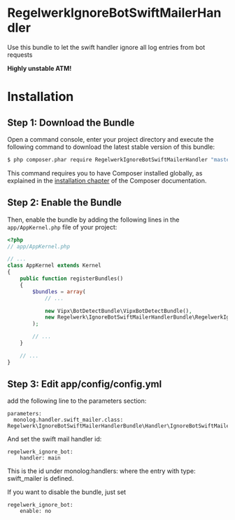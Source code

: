 # RegelwerkIgnoreBotSwiftMailerHandler

Use this bundle to let the swift handler ignore all log entries from bot requests

**Highly unstable ATM!**

Installation
============

Step 1: Download the Bundle
---------------------------

Open a command console, enter your project directory and execute the
following command to download the latest stable version of this bundle:

```bash
$ php composer.phar require RegelwerkIgnoreBotSwiftMailerHandler "master@dev"
```

This command requires you to have Composer installed globally, as explained
in the [installation chapter](https://getcomposer.org/doc/00-intro.md)
of the Composer documentation.

Step 2: Enable the Bundle
-------------------------

Then, enable the bundle by adding the following lines in the `app/AppKernel.php`
file of your project:

```php
<?php
// app/AppKernel.php

// ...
class AppKernel extends Kernel
{
    public function registerBundles()
    {
        $bundles = array(
            // ...

            new Vipx\BotDetectBundle\VipxBotDetectBundle(),
            new Regelwerk\IgnoreBotSwiftMailerHandlerBundle\RegelwerkIgnoreBotSwiftMailerHandler()
        );

        // ...
    }

    // ...
}
```

Step 3: Edit app/config/config.yml
----------------------------------

add the following line to the parameters section:

```
parameters:
  monolog.handler.swift_mailer.class: Regelwerk\IgnoreBotSwiftMailerHandlerBundle\Handler\IgnoreBotSwiftMailerHandler
```

And set the swift mail handler id:

```
regelwerk_ignore_bot:
    handler: main
```
This is the id under monolog:handlers: where the entry with type: swift_mailer is defined.

If you want to disable the bundle, just set

```
regelwerk_ignore_bot:
    enable: no
```
